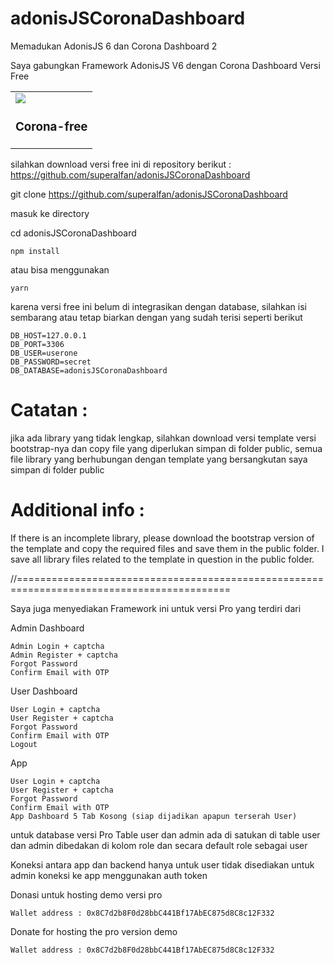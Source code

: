 # adonisJSCoronaDashboard
Memadukan AdonisJS 6 dan Corona Dashboard 2

Saya gabungkan Framework AdonisJS V6 dengan Corona Dashboard Versi Free

<table>
  <tr>
    <td>
      <a href="https://www.bootstrapdash.com/demo/corona-free/jquery/template/index.html" target="_blank"><img src="preview.jpg"></a>
       <h3>Corona-free</h3>
    </td>
  </tr>
</table>



silahkan download versi free ini di repository berikut : https://github.com/superalfan/adonisJSCoronaDashboard

git clone https://github.com/superalfan/adonisJSCoronaDashboard

masuk ke directory 

cd adonisJSCoronaDashboard

    npm install

atau bisa menggunakan 

    yarn

karena versi free ini belum di integrasikan dengan database, silahkan isi sembarang
atau tetap biarkan dengan yang sudah terisi seperti berikut

    DB_HOST=127.0.0.1
    DB_PORT=3306
    DB_USER=userone
    DB_PASSWORD=secret
    DB_DATABASE=adonisJSCoronaDashboard

Catatan :
=============
jika ada library yang tidak lengkap, silahkan download versi template versi bootstrap-nya dan copy file yang diperlukan simpan di folder public, semua file library yang berhubungan dengan template yang bersangkutan saya simpan di folder public

Additional info :
=============
If there is an incomplete library, please download the bootstrap version of the template and copy the required files and save them in the public folder. I save all library files related to the template in question in the public folder.

//===========================================================================================

Saya juga menyediakan Framework ini untuk versi Pro yang terdiri dari

Admin Dashboard 

    Admin Login + captcha
    Admin Register + captcha
    Forgot Password 
    Confirm Email with OTP

User Dashboard

    User Login + captcha
    User Register + captcha
    Forgot Password
    Confirm Email with OTP
    Logout


App

    User Login + captcha
    User Register + captcha
    Forgot Password
    Confirm Email with OTP
    App Dashboard 5 Tab Kosong (siap dijadikan apapun terserah User)


untuk database versi Pro
Table user dan admin ada di satukan di table user dan admin dibedakan di kolom role dan secara default role sebagai user

Koneksi antara app dan backend hanya untuk user tidak disediakan untuk admin
koneksi ke app menggunakan auth token


Donasi untuk hosting demo versi pro

    Wallet address : 0x8C7d2b8F0d28bbC441Bf17AbEC875d8C8c12F332

Donate for hosting the pro version demo

    Wallet address : 0x8C7d2b8F0d28bbC441Bf17AbEC875d8C8c12F332

